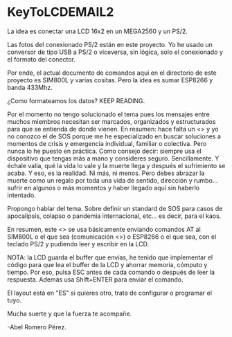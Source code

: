 # KeyToLCDEMAIL2

La idea es conectar una LCD 16x2 en un MEGA2560 y un PS/2.

Las fotos del conexionado PS/2 están en este proyecto.
Yo he usado un conversor de tipo USB a PS/2 o viceversa, sin lógica, solo el conexionado y el formato del conector.

Por ende, el actual documento de comandos aquí en el directorio de este proyecto es SIM800L y varias cositas.
Pero la idea es sumar ESP8266 y banda 433Mhz.

¿Como formateamos los datos? KEEP READING.

Por el momento no tengo solucionado el tema pues los mensajes entre muchos miembros necesitan ser marcados, organizados y estructurados para que se entienda de donde vienen.
En resumen: hace falta un <<standard>> y yo no conozco el de SOS porque me he especializado en buscar soluciones a momentos de crisis y emergencia individual, familiar o colectiva. Pero nunca lo he puesto en práctica. Como consejo decir: siempre usa el dispositivo que tengas más a mano y consideres seguro. Sencillamente. Y échale valía, qué la vida lo vale y la muerte llega y después el sufrimiento se acaba. Y eso, es la realidad. Ni más, ni menos. Pero debes abrazar la muerte como un regalo por toda una vida de sentido, dirección y rumbo... sufrir en algunos o más momentos y haber llegado aquí sin haberlo intentado.

Propongo hablar del tema. Sobre definir un standard de SOS para casos de apocalipsis, colapso o pandemia internacional, etc...
es decir, para el kaos.

En resumen, este <<sketch>> se usa básicamente enviando comandos AT al SIM800L o el que sea (comunicación <<Serial>>) o ESP8266 o el que sea, con el teclado PS/2 y pudiendo leer y escribir en la LCD.

NOTA: la LCD guarda el buffer que envías, he tenido que implementar el código para que lea el buffer de la LCD y ahorrar memoria, cómputo y tiempo. Por eso, pulsa ESC antes de cada comando o después de leer la respuesta. 
Además usa Shift+ENTER para enviar el comando.

El layout está en "ES" si quieres otro, trata de configurar o programar el tuyo.

Mucha suerte y que la fuerza te acompañe.

-Abel Romero Pérez.
